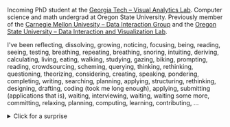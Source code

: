 Incoming PhD student at the [Georgia Tech – Visual Analytics Lab](https://gtvalab.github.io/). Computer science and math undergrad at Oregon State University. Previously member of the [Carnegie Mellon Univesity – Data Interaction Group](https://dig.cmu.edu/) and the [Oregon State University – Data Interaction and Visualization Lab](https://minsuk.com/).

I've been reflecting, dissolving, growing, noticing, focusing, being, reading, seeing, testing, breathing, repeating, breathing, snoring, intuiting, deriving, calculating, living, eating, walking, studying, gazing, biking, prompting, reading, crowdsourcing, scheming, querying, thinking, rethinking, questioning, theorizing, considering, creating, speaking, pondering, completing, writing, searching, planning, applying, structuring, rethinking, designing, drafting, coding (took me long enough), applying, submitting (applications that is), waiting, interviewing, waiting, waiting some more, committing, relaxing, planning, computing, learning, contributing, ...

<details>
  <summary>Click for a surprise</summary>
  <img src="https://github.com/xnought/xnought/assets/65095341/8c5645a0-cb4c-4538-8ae4-19f382c827d6" >
</details>
